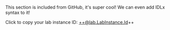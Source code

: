 This section is included from GitHub, it's super cool! We can even add IDLx syntax to it!

Click to copy your lab instance ID: ++@lab.LabInstance.Id++

